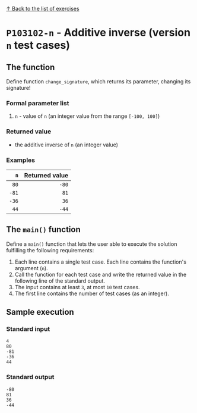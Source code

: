 
[↑ Back to the list of exercises](./README.md)

# `P103102-n` - Additive inverse (version `n` test cases)

## The function

Define function `change_signature`, which returns its parameter, changing its signature!

### Formal parameter list

1. `n` - value of `n` (an integer value from the range `[-100, 100]`)

### Returned value

* the additive inverse of `n` (an integer value)

### Examples

| `n` | Returned value | 
| ---: | --: | 
| `80` | `-80` | 
| `-81` | `81` | 
| `-36` | `36` | 
| `44` | `-44` | 

## The `main()` function

Define a `main()` function that lets the user able to execute the solution fulfilling the following requirements:

1. Each line contains a single test case. Each line contains the function's argument (`n`).
1. Call the function for each test case and write the returned value in the following line of the standard output.
1. The input contains at least `3`, at most `10` test cases.
1. The first line contains the number of test cases (as an integer).

## Sample execution

### Standard input

```
4
80
-81
-36
44
```

### Standard output

```
-80
81
36
-44
```